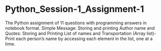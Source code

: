 # Python_Session-1_Assignment-1
The Python assignment of 11 questions with programming answers in notebook format.
Simple Message: Storing and printing
Author name and Quotes: Storing and Printing
List of names and Transportation (Array list)-  Print each person’s name by accessing each element in the list, one at a time.

